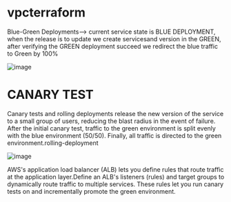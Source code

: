 # vpcterraform


Blue-Green Deployments--> current service state is BLUE DEPLOYMENT,
when the release is to update we create servicesand version in the GREEN, after verifying the GREEN deployment succeed we redirect the blue traffic to Green by 100%

![image](https://user-images.githubusercontent.com/108336310/236104665-7d4b0e42-e728-457d-bc88-95b37885a985.png)


<H1>CANARY TEST </H1>
 Canary tests and rolling deployments release the new version of the service to a small group of users, reducing the blast radius in the event of failure.  After the initial canary test, traffic to the green environment is split evenly with the blue environment (50/50). Finally, all traffic is directed to the green environment.rolling-deployment

![image](https://user-images.githubusercontent.com/108336310/236104750-bd48b52a-944e-4005-ab1f-480edde0d62d.png)


AWS's application load balancer (ALB) lets you define rules that route traffic at the application layer.Define an ALB's listeners (rules) and target groups to dynamically route traffic to multiple services. These rules let you run canary tests on and incrementally promote the green environment.
